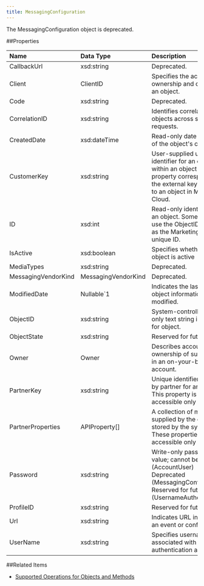 ```yaml
---
title: MessagingConfiguration
---
```

The MessagingConfiguration object is deprecated.

##Properties
<table class="table table-hover"> <thead align="left"><tr><th>Name</th><th>Data Type</th><th>Description</th></tr></thead> <tbody><tr><td>CallbackUrl</td><td>xsd:string</td><td>Deprecated.</td></tr><tr><td>Client</td><td>ClientID</td><td>Specifies the account ownership and context of an object.</td></tr><tr><td>Code</td><td>xsd:string</td><td>Deprecated.</td></tr><tr><td>CorrelationID</td><td>xsd:string</td><td>Identifies correlation of objects across several requests.</td></tr><tr><td>CreatedDate</td><td>xsd:dateTime</td><td>Read-only date and time of the object's creation.</td></tr><tr><td>CustomerKey</td><td>xsd:string</td><td>User-supplied unique identifier for an object within an object type. This property corresponds to the external key assigned to an object in Marketing Cloud.</td></tr><tr><td>ID</td><td>xsd:int</td><td>Read-only identifier for an object. Some objects use the ObjectID property as the Marketing Cloud unique ID.</td></tr><tr><td>IsActive</td><td>xsd:boolean</td><td>Specifies whether the object is active</td></tr><tr><td>MediaTypes</td><td>xsd:string</td><td>Deprecated.</td></tr><tr><td>MessagingVendorKind</td><td>MessagingVendorKind</td><td>Deprecated.</td></tr><tr><td>ModifiedDate</td><td>Nullable&#96;1</td><td>Indicates the last time object information was modified.</td></tr><tr><td>ObjectID</td><td>xsd:string</td><td>System-controlled, read-only text string identifier for object.</td></tr><tr><td>ObjectState</td><td>xsd:string</td><td>Reserved for future use.</td></tr><tr><td>Owner</td><td>Owner</td><td>Describes account ownership of subscriber in an on-your-behalf account.</td></tr><tr><td>PartnerKey</td><td>xsd:string</td><td>Unique identifier provided by partner for an object. This property is accessible only via API.</td></tr><tr><td>PartnerProperties</td><td>APIProperty[]</td><td>A collection of metadata supplied by the client and stored by the system. These properties are accessible only via API.</td></tr><tr><td>Password</td><td>xsd:string</td><td>Write-only password value; cannot be read (AccountUser) Deprecated (MessagingConfiguration) Reserved for future use (UsernameAuthentication)</td></tr><tr><td>ProfileID</td><td>xsd:string</td><td>Reserved for future use.</td></tr><tr><td>Url</td><td>xsd:string</td><td>Indicates URL included in an event or configuration.</td></tr><tr><td>UserName</td><td>xsd:string</td><td>Specifies username associated with an authentication action.</td></tr></tbody></table>

##Related Items
* [Supported Operations for Objects and Methods](https://developer.salesforce.com/docs/atlas.en-us.mc-apis.meta/mc-apis/supported_operations_for_objects_and_methods.htm)
